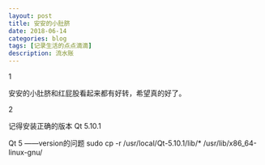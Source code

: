 ```yaml
---
layout: post
title: 安安的小肚脐
date: 2018-06-14
categories: blog
tags: [记录生活的点点滴滴]
description: 流水账
---
```


1 

安安的小肚脐和红屁股看起来都有好转，希望真的好了。

2


记得安装正确的版本 Qt 5.10.1

Qt 5 ——version的问题
sudo cp -r /usr/local/Qt-5.10.1/lib/* /usr/lib/x86_64-linux-gnu/




